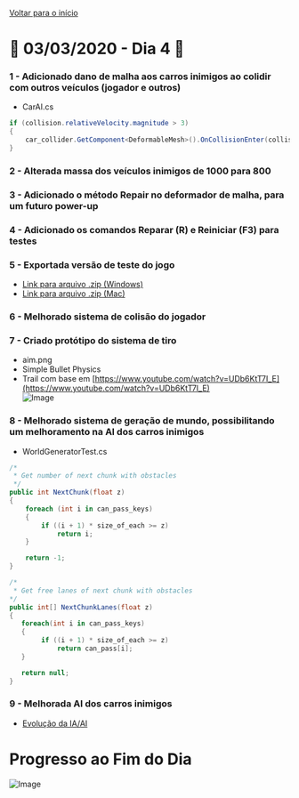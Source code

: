 [Voltar para o início](../../README.md)
# :calendar: 03/03/2020 - Dia 4 :calendar:
### 1 - Adicionado dano de malha aos carros inimigos ao colidir com outros veículos (jogador e outros)
* CarAI.cs
```cs
if (collision.relativeVelocity.magnitude > 3)
{
    car_collider.GetComponent<DeformableMesh>().OnCollisionEnter(collision);
}
```
### 2 - Alterada massa dos veículos inimigos de 1000 para 800

### 3 - Adicionado o método **Repair** no deformador de malha, para um futuro power-up

### 4 - Adicionado os comandos **Reparar (R)** e **Reiniciar (F3)** para testes

### 5 - Exportada versão de teste do jogo 
* [Link para arquivo .zip (Windows)](/GitHub/Exports/03-03-2020-Windows.zip)
* [Link para arquivo .zip (Mac)](https://www.dropbox.com/s/imfbdsuku1sdd7a/03-03-2020-Mac.zip?dl=0)

### 6 - Melhorado sistema de colisão do jogador
### 7 - Criado protótipo do sistema de tiro
* aim.png
* Simple Bullet Physics
* Trail com base em [https://www.youtube.com/watch?v=UDb6KtT7I_E](https://www.youtube.com/watch?v=UDb6KtT7I_E)<br/>
![Image](https://media.githubusercontent.com/media/infobros2000/puc_first_game/master/GitHub/Images/03-03-2020/bullet.png)
### 8 - Melhorado sistema de geração de mundo, possibilitando um melhoramento na AI dos carros inimigos
* WorldGeneratorTest.cs<br/>
```cs
/*
 * Get number of next chunk with obstacles
 */
public int NextChunk(float z)
{
    foreach (int i in can_pass_keys)
    {
        if ((i + 1) * size_of_each >= z)
            return i;
    }

    return -1;
}

/*
 * Get free lanes of next chunk with obstacles
*/
public int[] NextChunkLanes(float z)
{
   foreach(int i in can_pass_keys)
   {
        if ((i + 1) * size_of_each >= z)
            return can_pass[i];
   }

   return null;
}
```
### 9 - Melhorada AI dos carros inimigos
* [Evolução da IA/AI](../GitHub/AIEvolution.md)


# Progresso ao Fim do Dia
![Image](../Images/03-03-2020/end_1.png)